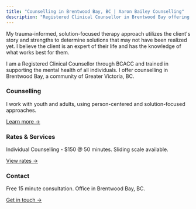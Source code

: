 ```yaml
---
title: "Counselling in Brentwood Bay, BC | Aaron Bailey Counselling"
description: "Registered Clinical Counsellor in Brentwood Bay offering youth and adult counselling for anxiety, ADHD, OCD, grief, substance use, and life transitions."
---
```


<div class="hero">
<p>My trauma-informed, solution-focused therapy approach utilizes the client's story and strengths to determine solutions that may not have been realized yet. I believe the client is an expert of their life and has the knowledge of what works best for them.</p>
<p>I am a Registered Clinical Counsellor through BCACC and trained in supporting the mental health of all individuals. I offer counselling in Brentwood Bay, a community of Greater Victoria, BC.</p>
</div>

<div class="grid">
  <div class="card">
    <h3>Counselling</h3>
    <p>I work with youth and adults, using person-centered and solution-focused approaches.</p>
    <p><a href="/counselling/">Learn more →</a></p>
  </div>
  <div class="card">
    <h3>Rates & Services</h3>
    <p>Individual Counselling - $150 @ 50 minutes. Sliding scale available.</p>
    <p><a href="/rates-services/">View rates →</a></p>
  </div>
  <div class="card">
    <h3>Contact</h3>
    <p>Free 15 minute consultation. Office in Brentwood Bay, BC.</p>
    <p><a href="/contact/">Get in touch →</a></p>
  </div>
</div>